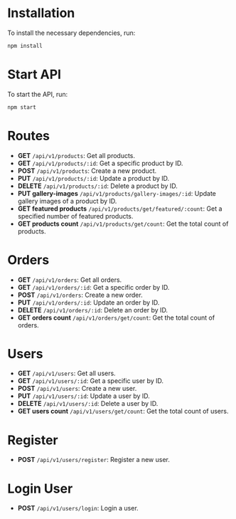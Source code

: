 # Installation

To install the necessary dependencies, run:

```bash
npm install
```

# Start API

To start the API, run:

```bash
npm start
```

# Routes

- **GET** `/api/v1/products`: Get all products.
- **GET** `/api/v1/products/:id`: Get a specific product by ID.
- **POST** `/api/v1/products`: Create a new product.
- **PUT** `/api/v1/products/:id`: Update a product by ID.
- **DELETE** `/api/v1/products/:id`: Delete a product by ID.
- **PUT gallery-images** `/api/v1/products/gallery-images/:id`: Update gallery images of a product by ID.
- **GET featured products** `/api/v1/products/get/featured/:count`: Get a specified number of featured products.
- **GET products count** `/api/v1/products/get/count`: Get the total count of products.

# Orders

- **GET** `/api/v1/orders`: Get all orders.
- **GET** `/api/v1/orders/:id`: Get a specific order by ID.
- **POST** `/api/v1/orders`: Create a new order.
- **PUT** `/api/v1/orders/:id`: Update an order by ID.
- **DELETE** `/api/v1/orders/:id`: Delete an order by ID.
- **GET orders count** `/api/v1/orders/get/count`: Get the total count of orders.

# Users

- **GET** `/api/v1/users`: Get all users.
- **GET** `/api/v1/users/:id`: Get a specific user by ID.
- **POST** `/api/v1/users`: Create a new user.
- **PUT** `/api/v1/users/:id`: Update a user by ID.
- **DELETE** `/api/v1/users/:id`: Delete a user by ID.
- **GET users count** `/api/v1/users/get/count`: Get the total count of users.

# Register

- **POST** `/api/v1/users/register`: Register a new user.

# Login User

- **POST** `/api/v1/users/login`: Login a user.
